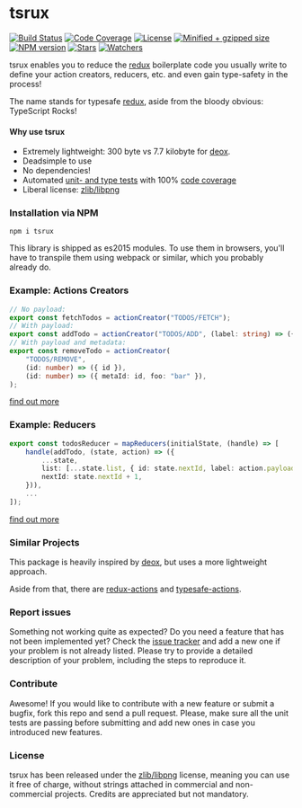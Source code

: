 # tsrux

[![Build Status](https://flat.badgen.net/travis/lusito/tsrux/master?icon=travis&label=tests)](https://travis-ci.org/Lusito/tsrux)
[![Code Coverage](https://flat.badgen.net/coveralls/c/github/Lusito/tsrux/master?icon=codecov)](https://coveralls.io/github/Lusito/tsrux)
[![License](https://flat.badgen.net/github/license/lusito/tsrux?icon=github)](https://github.com/lusito/tsrux/blob/master/LICENSE)
[![Minified + gzipped size](https://flat.badgen.net/bundlephobia/minzip/tsrux?icon=dockbit)](https://bundlephobia.com/result?p=tsrux)
[![NPM version](https://flat.badgen.net/npm/v/tsrux?icon=npm)](https://www.npmjs.com/package/tsrux)
[![Stars](https://flat.badgen.net/github/stars/lusito/tsrux?icon=github)](https://github.com/lusito/tsrux)
[![Watchers](https://flat.badgen.net/github/watchers/lusito/tsrux?icon=github)](https://github.com/lusito/tsrux)

tsrux enables you to reduce the [redux](https://redux.js.org/) boilerplate code you usually write to define your action creators, reducers, etc. and even gain type-safety in the process!

The name stands for typesafe [redux](https://redux.js.org/), aside from the bloody obvious: TypeScript Rocks!

#### Why use tsrux

- Extremely lightweight: 300 byte vs 7.7 kilobyte for [deox](https://bundlephobia.com/result?p=deox).
- Deadsimple to use
- No dependencies!
- Automated [unit- and type tests](https://travis-ci.org/Lusito/tsrux) with 100% [code coverage](https://coveralls.io/github/Lusito/tsrux)
- Liberal license: [zlib/libpng](https://github.com/Lusito/tsrux/blob/master/LICENSE)

### Installation via NPM

```
npm i tsrux
```

This library is shipped as es2015 modules. To use them in browsers, you'll have to transpile them using webpack or similar, which you probably already do.

### Example: Actions Creators

```typescript
// No payload:
export const fetchTodos = actionCreator("TODOS/FETCH");
// With payload:
export const addTodo = actionCreator("TODOS/ADD", (label: string) => ({ label }));
// With payload and metadata:
export const removeTodo = actionCreator(
    "TODOS/REMOVE",
    (id: number) => ({ id }),
    (id: number) => ({ metaId: id, foo: "bar" }),
);

```

[find out more](./action-creators.md)

### Example: Reducers

```typescript
export const todosReducer = mapReducers(initialState, (handle) => [
    handle(addTodo, (state, action) => ({
        ...state,
        list: [...state.list, { id: state.nextId, label: action.payload.label, checked: false }],
        nextId: state.nextId + 1,
    })),
    ...
]);
```

[find out more](./reducers.md)

### Similar Projects
This package is heavily inspired by [deox](https://github.com/thebrodmann/deox), but uses a more lightweight approach.

Aside from that, there are [redux-actions](https://github.com/redux-utilities/redux-actions) and [typesafe-actions](https://github.com/piotrwitek/typesafe-actions).



### Report issues

Something not working quite as expected? Do you need a feature that has not been implemented yet? Check the [issue tracker](https://github.com/Lusito/tsrux/issues) and add a new one if your problem is not already listed. Please try to provide a detailed description of your problem, including the steps to reproduce it.

### Contribute

Awesome! If you would like to contribute with a new feature or submit a bugfix, fork this repo and send a pull request. Please, make sure all the unit tests are passing before submitting and add new ones in case you introduced new features.

### License

tsrux has been released under the [zlib/libpng](https://github.com/Lusito/tsrux/blob/master/LICENSE) license, meaning you
can use it free of charge, without strings attached in commercial and non-commercial projects. Credits are appreciated but not mandatory.
